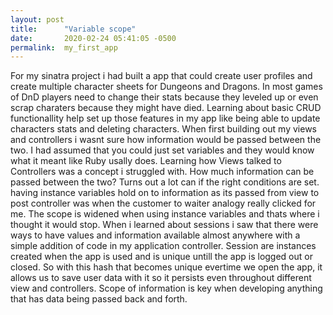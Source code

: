 ```yaml
---
layout: post
title:      "Variable scope"
date:       2020-02-24 05:41:05 -0500
permalink:  my_first_app
---
```



For my sinatra project i had built a app that could create user profiles and create multiple character sheets for Dungeons and Dragons. In most games of DnD players need to change their stats because they leveled up or even scrap charaters because they might have died.  Learning about basic CRUD functionallity help set up those features in my app like being able to update characters stats and deleting characters. When first building out my views and controllers i wasnt sure how information would be passed between the two. I had assumed that you could just set variables and they would know what it meant like Ruby usally does. Learning how Views talked to Controllers was a concept i struggled with. How much information can be passed between the two? Turns out a lot can if the right conditions are set. having instance variables hold on to information as its passed from view to post controller was when the customer to waiter analogy really clicked for me. The scope is widened when using instance variables and thats where i thought it would stop. When i learned about sessions i saw that there were ways to have values and information available almost anywhere with a simple addition of code in my application controller. Session are instances created when the app is used and is unique untill the app is logged out or closed. So with this hash that becomes unique evertime we open the app, it allows us to save user data with it so it persists even throughout different view and controllers. Scope of information is key when developing anything that has data being passed back and forth.
